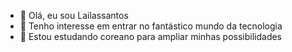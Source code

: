 - 👋 Olá, eu sou Lailassantos
- 👀 Tenho interesse em entrar no fantástico mundo da tecnologia
- 🤯 Estou estudando coreano para ampliar minhas possibilidades



<!---
Lailassantos/Lailassantos is a ✨ special ✨ repository because its `README.md` (this file) appears on your GitHub profile.
You can click the Preview link to take a look at your changes.
--->
